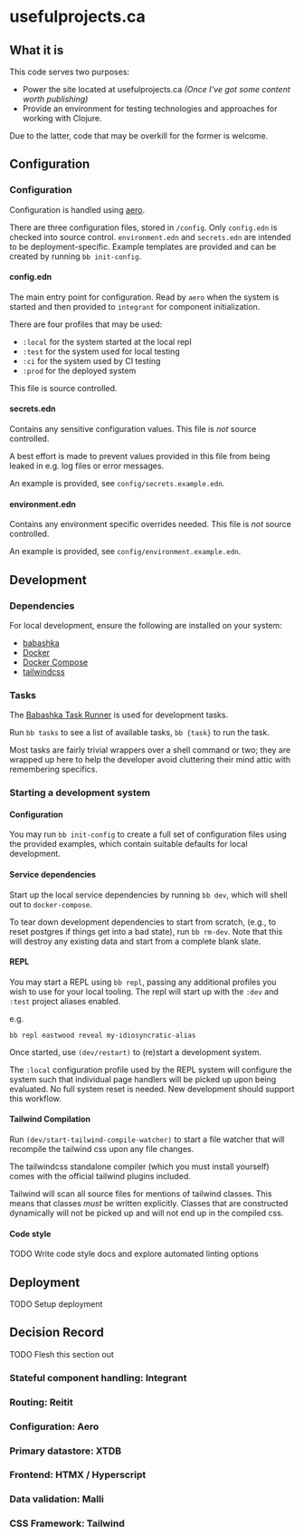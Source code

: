 # usefulprojects.ca

## What it is

This code serves two purposes:

- Power the site located at usefulprojects.ca _(Once I've got some content worth publishing)_
- Provide an environment for testing technologies and approaches for working with Clojure.

Due to the latter, code that may be overkill for the former is welcome. 

## Configuration
### Configuration

Configuration is handled using [aero](https://github.com/juxt/aero).

There are three configuration files, stored in `/config`. 
Only `config.edn` is checked into source control.
`environment.edn` and `secrets.edn` are intended to be deployment-specific.
Example templates are provided and can be created by running 
`bb init-config`.

#### config.edn

The main entry point for configuration. Read by `aero` when the system is 
started and then provided to `integrant` for component initialization.

There are four profiles that may be used:

- `:local` for the system started at the local repl
- `:test` for the system used for local testing
- `:ci` for the system used by CI testing
- `:prod` for the deployed system

This file is source controlled.

#### secrets.edn

Contains any sensitive configuration values. 
This file is _not_ source controlled.

A best effort is made to prevent values provided in this file from being leaked 
in e.g. log files or error messages.

An example is provided, see `config/secrets.example.edn`.

#### environment.edn

Contains any environment specific overrides needed.
This file is _not_ source controlled.

An example is provided, see `config/environment.example.edn`.

## Development
### Dependencies

For local development, ensure the following are installed on your system:
- [babashka](https://github.com/babashka/babashka#installation)
- [Docker](https://docs.docker.com/engine/install/)
- [Docker Compose](https://docs.docker.com/compose/install/)
- [tailwindcss](https://github.com/tailwindlabs/tailwindcss/releases/latest)

### Tasks

The [Babashka Task Runner](https://book.babashka.org/#tasks) is used for 
development tasks. 

Run `bb tasks` to see a list of available tasks, `bb {task}` to run the task.

Most tasks are fairly trivial wrappers over a shell command or two; they are 
wrapped up here to help the developer avoid cluttering their mind attic with
remembering specifics.

### Starting a development system
#### Configuration

You may run `bb init-config` to create a full set of configuration files using
the provided examples, which contain suitable defaults for local development.

#### Service dependencies

Start up the local service dependencies by running `bb dev`, which will shell
out to `docker-compose`.

To tear down development dependencies to start from scratch, (e.g., to reset 
postgres if things get into a bad state), run `bb rm-dev`. Note that this will 
destroy any existing data and start from a complete blank slate.

#### REPL

You may start a REPL using `bb repl`, passing any additional profiles you wish
to use for your local tooling. The repl will start up with the `:dev` and 
`:test` project aliases enabled.

e.g.
```
bb repl eastwood reveal my-idiosyncratic-alias
```

Once started, use `(dev/restart)` to (re)start a development system.

The `:local` configuration profile used by the REPL system will configure the 
system such that individual page handlers will be picked up upon being evaluated.
No full system reset is needed. New development should support this workflow.

#### Tailwind Compilation

Run `(dev/start-tailwind-compile-watcher)` to start a file watcher that will
recompile the tailwind css upon any file changes.

The tailwindcss standalone compiler (which you must install yourself) comes with
the official tailwind plugins included.

Tailwind will scan all source files for mentions of tailwind classes. This means
that classes _must_ be written explicitly. Classes that are constructed
dynamically will not be picked up and will not end up in the compiled css.

#### Code style

TODO Write code style docs and explore automated linting options

## Deployment

TODO Setup deployment

## Decision Record

TODO Flesh this section out

### Stateful component handling: Integrant

### Routing: Reitit

### Configuration: Aero

### Primary datastore: XTDB

### Frontend: HTMX / Hyperscript

### Data validation: Malli

### CSS Framework: Tailwind
